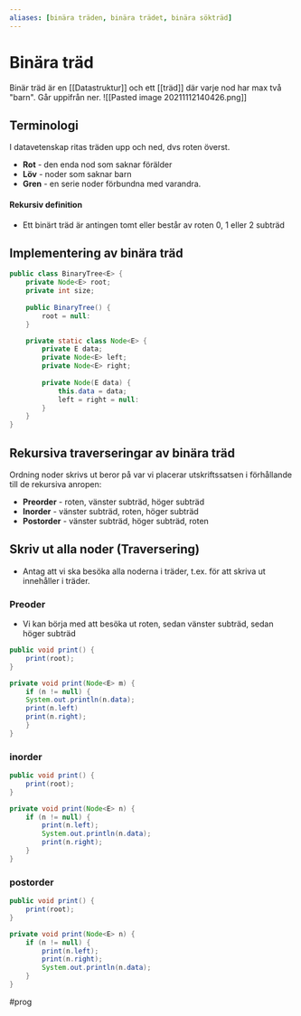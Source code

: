 ```yaml
---
aliases: [binära träden, binära trädet, binära sökträd]
---
```

# Binära träd 
Binär träd är en [[Datastruktur]] och ett [[träd]] där varje nod har max två "barn". Går uppifrån ner. 
![[Pasted image 20211112140426.png]] 

## Terminologi
I datavetenskap ritas träden upp och ned, dvs roten överst.
- **Rot** - den enda nod som saknar förälder
- **Löv** - noder som saknar barn
- **Gren** - en serie noder förbundna med varandra. 

#### Rekursiv definition 
- Ett binärt träd är antingen tomt eller består av roten 0, 1 eller 2 subträd	

## Implementering av binära träd
```java
public class BinaryTree<E> {
	private Node<E> root;
	private int size;
	
	public BinaryTree() {
		root = null:
	}

	private static class Node<E> {
		private E data;
		private Node<E> left;
		private Node<E> right;
		
		private Node(E data) {
			this.data = data;
			left = right = null:
		}
	}
}
```

## Rekursiva traverseringar av binära träd
Ordning noder skrivs ut beror på var vi placerar utskriftssatsen i förhållande till de rekursiva anropen:
- **Preorder** - roten, vänster subträd, höger subträd
- **Inorder** - vänster subträd, roten, höger subträd
- **Postorder** - vänster subträd, höger subträd, roten

## Skriv ut alla noder (Traversering)
- Antag att vi ska besöka alla noderna i träder, t.ex. för att skriva ut innehåller i träder.
### Preoder
- Vi kan börja med att besöka ut roten, sedan vänster subträd, sedan höger subträd
```java
public void print() {
	print(root);
}

private void print(Node<E> m) {
	if (n != null) {
	System.out.println(n.data);
	print(n.left)
	print(n.right);
	}
}
```

### inorder
```java
public void print() {
	print(root);
}

private void print(Node<E> n) {
	if (n != null) {
		print(n.left);
		System.out.println(n.data);
		print(n.right);
	}
}
```

### postorder
```java
public void print() {
	print(root);
}

private void print(Node<E> n) {
	if (n != null) {
		print(n.left);
		print(n.right);
		System.out.println(n.data);
	}
}
``` 

#prog 